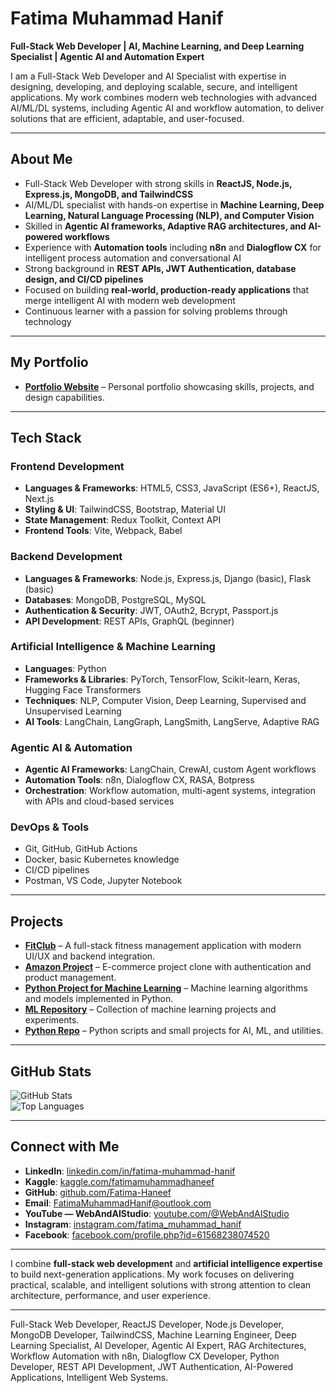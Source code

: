 # Fatima Muhammad Hanif  

**Full-Stack Web Developer | AI, Machine Learning, and Deep Learning Specialist | Agentic AI and Automation Expert**  

I am a Full-Stack Web Developer and AI Specialist with expertise in designing, developing, and deploying scalable, secure, and intelligent applications. My work combines modern web technologies with advanced AI/ML/DL systems, including Agentic AI and workflow automation, to deliver solutions that are efficient, adaptable, and user-focused.  

---

## About Me  

- Full-Stack Web Developer with strong skills in **ReactJS, Node.js, Express.js, MongoDB, and TailwindCSS**  
- AI/ML/DL specialist with hands-on expertise in **Machine Learning, Deep Learning, Natural Language Processing (NLP), and Computer Vision**  
- Skilled in **Agentic AI frameworks, Adaptive RAG architectures, and AI-powered workflows**  
- Experience with **Automation tools** including **n8n** and **Dialogflow CX** for intelligent process automation and conversational AI  
- Strong background in **REST APIs, JWT Authentication, database design, and CI/CD pipelines**  
- Focused on building **real-world, production-ready applications** that merge intelligent AI with modern web development  
- Continuous learner with a passion for solving problems through technology  

---
## My Portfolio
- [**Portfolio Website**](https://graceful-lamington-fa1291.netlify.app) – Personal portfolio showcasing skills, projects, and design capabilities.  

---
## Tech Stack  

### Frontend Development  
- **Languages & Frameworks**: HTML5, CSS3, JavaScript (ES6+), ReactJS, Next.js  
- **Styling & UI**: TailwindCSS, Bootstrap, Material UI  
- **State Management**: Redux Toolkit, Context API  
- **Frontend Tools**: Vite, Webpack, Babel  

### Backend Development  
- **Languages & Frameworks**: Node.js, Express.js, Django (basic), Flask (basic)  
- **Databases**: MongoDB, PostgreSQL, MySQL  
- **Authentication & Security**: JWT, OAuth2, Bcrypt, Passport.js  
- **API Development**: REST APIs, GraphQL (beginner)  

### Artificial Intelligence & Machine Learning  
- **Languages**: Python  
- **Frameworks & Libraries**: PyTorch, TensorFlow, Scikit-learn, Keras, Hugging Face Transformers  
- **Techniques**: NLP, Computer Vision, Deep Learning, Supervised and Unsupervised Learning  
- **AI Tools**: LangChain, LangGraph, LangSmith, LangServe, Adaptive RAG  

### Agentic AI & Automation  
- **Agentic AI Frameworks**: LangChain, CrewAI, custom Agent workflows  
- **Automation Tools**: n8n, Dialogflow CX, RASA, Botpress  
- **Orchestration**: Workflow automation, multi-agent systems, integration with APIs and cloud-based services  

### DevOps & Tools  
- Git, GitHub, GitHub Actions  
- Docker, basic Kubernetes knowledge  
- CI/CD pipelines  
- Postman, VS Code, Jupyter Notebook  

---

## Projects  

- [**FitClub**](https://github.com/Fatima-Haneef/FitClub) – A full-stack fitness management application with modern UI/UX and backend integration.  
- [**Amazon Project**](https://github.com/Fatima-Haneef/amazon-project) – E-commerce project clone with authentication and product management.  
- [**Python Project for Machine Learning**](https://github.com/Fatima-Haneef/python-project-for-machine-learning) – Machine learning algorithms and models implemented in Python.  
- [**ML Repository**](https://github.com/Fatima-Haneef/ML) – Collection of machine learning projects and experiments.  
- [**Python Repo**](https://github.com/Fatima-Haneef/python_repo) – Python scripts and small projects for AI, ML, and utilities.  

---

## GitHub Stats  

![GitHub Stats](https://github-readme-stats.vercel.app/api?username=Fatima-Haneef&show_icons=true&theme=default)  
![Top Languages](https://github-readme-stats.vercel.app/api/top-langs/?username=Fatima-Haneef&layout=compact&theme=default)  

---

## Connect with Me  

- **LinkedIn**: [linkedin.com/in/fatima-muhammad-hanif](https://www.linkedin.com/in/fatima-muhammad-hanif/)  
- **Kaggle**: [kaggle.com/fatimamuhammadhaneef](https://www.kaggle.com/fatimamuhammadhaneef)  
- **GitHub**: [github.com/Fatima-Haneef](https://github.com/Fatima-Haneef)  
- **Email**: [FatimaMuhammadHanif@outlook.com](mailto:FatimaMuhammadHanif@outlook.com)  
- **YouTube — WebAndAIStudio**: [youtube.com/@WebAndAIStudio](https://www.youtube.com/@WebAndAIStudio)   
- **Instagram**: [instagram.com/fatima_muhammad_hanif](https://www.instagram.com/fatima_muhammad_hanif/)  
- **Facebook**: [facebook.com/profile.php?id=61568238074520](https://www.facebook.com/profile.php?id=61568238074520)  

---

I combine **full-stack web development** and **artificial intelligence expertise** to build next-generation applications. My work focuses on delivering practical, scalable, and intelligent solutions with strong attention to clean architecture, performance, and user experience.  

---

Full-Stack Web Developer, ReactJS Developer, Node.js Developer, MongoDB Developer, TailwindCSS, Machine Learning Engineer, Deep Learning Specialist, AI Developer, Agentic AI Expert, RAG Architectures, Workflow Automation with n8n, Dialogflow CX Developer, Python Developer, REST API Development, JWT Authentication, AI-Powered Applications, Intelligent Web Systems.  
